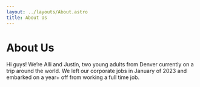 ```yaml
---
layout: ../layouts/About.astro
title: About Us
---
```


# About Us

Hi guys! We’re Alli and Justin, two young adults from Denver currently on a trip around the world. We left our corporate jobs in January of 2023 and embarked on a year+ off from working a full time job.
